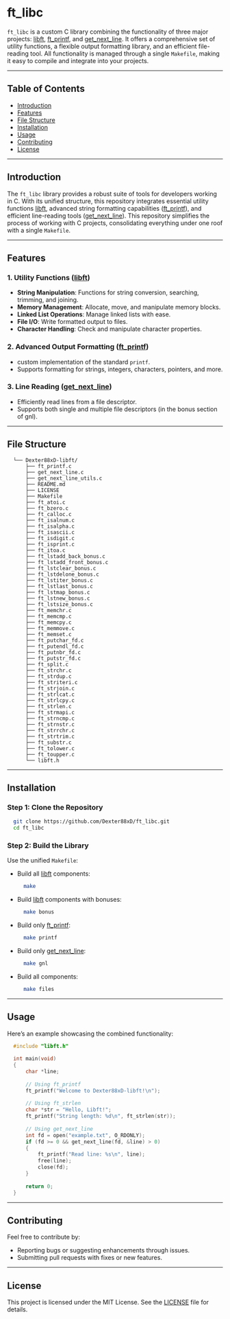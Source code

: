 # ft_libc

`ft_libc` is a custom C library combining the functionality of three major projects: [libft](https://github.com/Dexter88xD/libft), [ft_printf](https://github.com/Dexter88xD/ft_printf), and [get_next_line](https://github.com/Dexter88xD/get_next_line). It offers a comprehensive set of utility functions, a flexible output formatting library, and an efficient file-reading tool. All functionality is managed through a single `Makefile`, making it easy to compile and integrate into your projects.

---

## Table of Contents

- [Introduction](#introduction)
- [Features](#features)
- [File Structure](#file-structure)
- [Installation](#installation)
- [Usage](#usage)
- [Contributing](#contributing)
- [License](#license)

---

## Introduction

The `ft_libc` library provides a robust suite of tools for developers working in C. With its unified structure, this repository integrates essential utility functions [libft](https://github.com/Dexter88xD/libft), advanced string formatting capabilities ([ft_printf](https://github.com/Dexter88xD/ft_printf)), and efficient line-reading tools ([get_next_line](https://github.com/Dexter88xD/get_next_line)). This repository simplifies the process of working with C projects, consolidating everything under one roof with a single `Makefile`.

---

## Features

### **1. Utility Functions ([libft](https://github.com/Dexter88xD/libft))**
- **String Manipulation**: Functions for string conversion, searching, trimming, and joining.
- **Memory Management**: Allocate, move, and manipulate memory blocks.
- **Linked List Operations**: Manage linked lists with ease.
- **File I/O**: Write formatted output to files.
- **Character Handling**: Check and manipulate character properties.

### **2. Advanced Output Formatting ([ft_printf](https://github.com/Dexter88xD/ft_printf))**
- custom implementation of the standard `printf`.
- Supports formatting for strings, integers, characters, pointers, and more.

### **3. Line Reading ([get_next_line](https://github.com/Dexter88xD/get_next_line))**
- Efficiently read lines from a file descriptor.
- Supports both single and multiple file descriptors (in the bonus section of gnl).

---

## File Structure

```
  └── Dexter88xD-libft/
      ├── ft_printf.c
      ├── get_next_line.c
      ├── get_next_line_utils.c
      ├── README.md
      ├── LICENSE
      ├── Makefile
      ├── ft_atoi.c
      ├── ft_bzero.c
      ├── ft_calloc.c
      ├── ft_isalnum.c
      ├── ft_isalpha.c
      ├── ft_isascii.c
      ├── ft_isdigit.c
      ├── ft_isprint.c
      ├── ft_itoa.c
      ├── ft_lstadd_back_bonus.c
      ├── ft_lstadd_front_bonus.c
      ├── ft_lstclear_bonus.c
      ├── ft_lstdelone_bonus.c
      ├── ft_lstiter_bonus.c
      ├── ft_lstlast_bonus.c
      ├── ft_lstmap_bonus.c
      ├── ft_lstnew_bonus.c
      ├── ft_lstsize_bonus.c
      ├── ft_memchr.c
      ├── ft_memcmp.c
      ├── ft_memcpy.c
      ├── ft_memmove.c
      ├── ft_memset.c
      ├── ft_putchar_fd.c
      ├── ft_putendl_fd.c
      ├── ft_putnbr_fd.c
      ├── ft_putstr_fd.c
      ├── ft_split.c
      ├── ft_strchr.c
      ├── ft_strdup.c
      ├── ft_striteri.c
      ├── ft_strjoin.c
      ├── ft_strlcat.c
      ├── ft_strlcpy.c
      ├── ft_strlen.c
      ├── ft_strmapi.c
      ├── ft_strncmp.c
      ├── ft_strnstr.c
      ├── ft_strrchr.c
      ├── ft_strtrim.c
      ├── ft_substr.c
      ├── ft_tolower.c
      ├── ft_toupper.c
      └── libft.h
```

---

## Installation

### **Step 1: Clone the Repository**
```bash
  git clone https://github.com/Dexter88xD/ft_libc.git
  cd ft_libc
```

### **Step 2: Build the Library**
Use the unified `Makefile`:
- Build all [libft](https://github.com/Dexter88xD/libft) components:
  ```bash
    make
  ```
- Build [libft](https://github.com/Dexter88xD/libft) components with bonuses:
  ```bash
    make bonus
  ```
- Build only [ft_printf](https://github.com/Dexter88xD/ft_printf):
  ```bash
    make printf
  ```
- Build only [get_next_line](https://github.com/Dexter88xD/get_next_line):
  ```bash
    make gnl
  ```
- Build all components:
  ```bash
    make files
  ```
---

## Usage

Here’s an example showcasing the combined functionality:

```c
  #include "libft.h"
  
  int main(void)
  {
      char *line;
      
      // Using ft_printf
      ft_printf("Welcome to Dexter88xD-libft!\n");
      
      // Using ft_strlen
      char *str = "Hello, Libft!";
      ft_printf("String length: %d\n", ft_strlen(str));
      
      // Using get_next_line
      int fd = open("example.txt", O_RDONLY);
      if (fd >= 0 && get_next_line(fd, &line) > 0)
      {
          ft_printf("Read line: %s\n", line);
          free(line);
          close(fd);
      }
      
      return 0;
  }
```

---

## Contributing

Feel free to contribute by:
- Reporting bugs or suggesting enhancements through issues.
- Submitting pull requests with fixes or new features.

---

## License

This project is licensed under the MIT License. See the [LICENSE](LICENSE) file for details.
